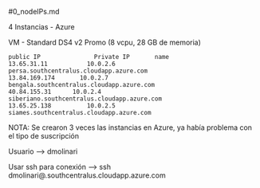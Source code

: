 #0_nodeIPs.md

4 Instancias - Azure

VM - Standard DS4 v2 Promo (8 vcpu, 28 GB de memoria)

```
public IP			    Private IP		 name
13.65.31.11 		  10.0.2.6			persa.southcentralus.cloudapp.azure.com
13.84.169.174    	10.0.2.7		  bengala.southcentralus.cloudapp.azure.com
40.84.155.31      10.0.2.4			siberiano.southcentralus.cloudapp.azure.com
13.65.25.138		  10.0.2.5			siames.southcentralus.cloudapp.azure.com
```


NOTA: Se crearon 3 veces las instancias en Azure, ya había problema con el tipo de suscripción

Usuario --> dmolinari

Usar ssh para conexión --> ssh dmolinari@<INSTANCIA>.southcentralus.cloudapp.azure.com

